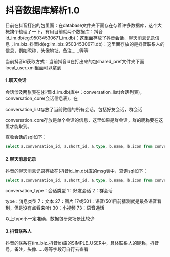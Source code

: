 # 抖音数据库解析1.0

目前在抖音打出的包里面：在database文件夹下面存在存着许多数据库，这个大概挨个梳理了一下，有用目前就两个数据库：抖音id_im.db(eg:95034530671_im.db)：这里面存放了抖音会话，聊天消息记录信息；im_biz_抖音id(eg:im_biz_95034530671.db)：这里面存放的是抖音联系人的信息，例如昵称，头像地址，备注......等等

当前抖音id获取方式：当前抖音id在打出来的包shared_pref文件夹下面local_user.xml里面可以拿到

#### 1.聊天会话

会话涉及两张表在(抖音id_im.db)库中：conversation_list(会话列表)， conversation_core(会话信息表)，在

conversation_list存放了当前微信的所有会话，包括好友会话，群会话

conversation_core存放是单个会话的信息，这里如果是群会话，群的昵称要在这里才能取到。

查收会话的sql如下：

```sql
select a.conversation_id, a.short_id, a.type, b.name, b.icon from conversation_list a inner join conversation_core b on b.conversation_id=a.conversation_id where a.updated_time > 0

```



#### 2.聊天消息记录

抖音的聊天消息记录存放在(抖音id_im.db)库的msg表中，查询sql如下：

```sql
select a.conversation_id, a.short_id, a.type, b.name, b.icon from conversation_list a inner join conversation_core b on b.conversation_id=a.conversation_id where a.updated_time > 0

```

conversation_type：会话类型        1：好友会话       2：群会话

type：消息类型   7：文本    27：图片    17或501：语音(501目前猜测就是最条语音看到，但是没有点看来听)   30：小视频     73：语音通话

以上type不一定准确，数据包研究场景比较少



#### 3.抖音联系人

抖音的联系在(im_biz_抖音id)库的SIMPLE_USER中，具体联系人的昵称，抖音号，备注，头像......等等字段可自行去查看

